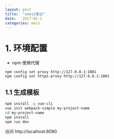 ```yaml
---
layout: post
title:  "vuejs笔记"
date:   2017-05-1 
categories: main
---
```


# 1. 环境配置

* npm 使用代理
```
npm config set proxy http://127.0.0.1:1081
npm config set https-proxy http://127.0.0.1:1081
```

## 1.1 生成模板
```bash
npm install -g vue-cli
vue init webpack-simple my-project-name
cd my-project-name
npm install
npm run dev
```

访问  http://localhost:8080
